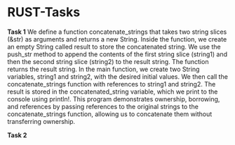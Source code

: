 # RUST-Tasks
**Task 1**
We define a function concatenate_strings that takes two string slices (&str) as arguments and returns a new String.
Inside the function, we create an empty String called result to store the concatenated string.
We use the push_str method to append the contents of the first string slice (string1) and then the second string slice (string2) to the result string.
The function returns the result string.
In the main function, we create two String variables, string1 and string2, with the desired initial values.
We then call the concatenate_strings function with references to string1 and string2.
The result is stored in the concatenated_string variable, which we print to the console using println!.
This program demonstrates ownership, borrowing, and references by passing references to the original strings to the concatenate_strings function, allowing us to concatenate them without transferring ownership.

**Task 2**
